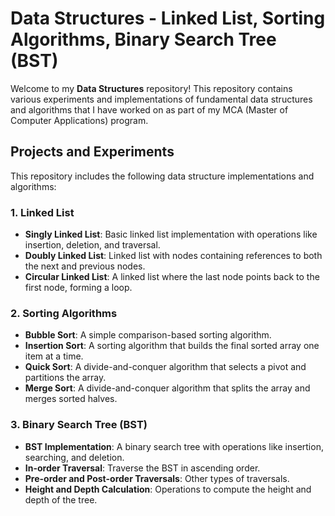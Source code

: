 # Data Structures - Linked List, Sorting Algorithms, Binary Search Tree (BST)

Welcome to my **Data Structures** repository! This repository contains various experiments and implementations of fundamental data structures and algorithms that I have worked on as part of my MCA (Master of Computer Applications) program.

## Projects and Experiments

This repository includes the following data structure implementations and algorithms:

### 1. **Linked List**
- **Singly Linked List**: Basic linked list implementation with operations like insertion, deletion, and traversal.
- **Doubly Linked List**: Linked list with nodes containing references to both the next and previous nodes.
- **Circular Linked List**: A linked list where the last node points back to the first node, forming a loop.

### 2. **Sorting Algorithms**
- **Bubble Sort**: A simple comparison-based sorting algorithm.
- **Insertion Sort**: A sorting algorithm that builds the final sorted array one item at a time.
- **Quick Sort**: A divide-and-conquer algorithm that selects a pivot and partitions the array.
- **Merge Sort**: A divide-and-conquer algorithm that splits the array and merges sorted halves.

### 3. **Binary Search Tree (BST)**
- **BST Implementation**: A binary search tree with operations like insertion, searching, and deletion.
- **In-order Traversal**: Traverse the BST in ascending order.
- **Pre-order and Post-order Traversals**: Other types of traversals.
- **Height and Depth Calculation**: Operations to compute the height and depth of the tree.
